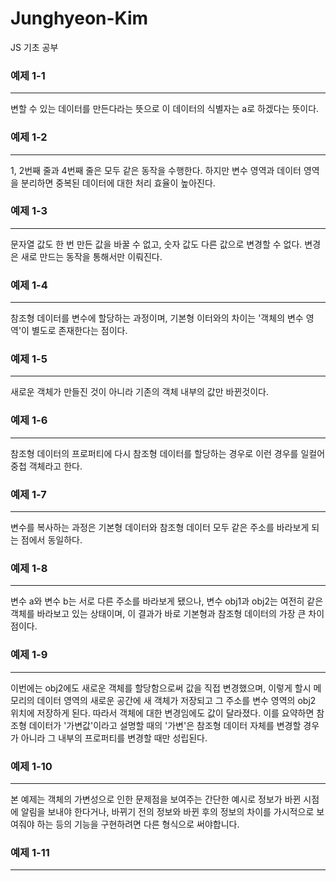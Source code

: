 # Junghyeon-Kim
JS 기초 공부

### 예제 1-1
---
변할 수 있는 데이터를 만든다라는 뜻으로 이 데이터의 식별자는 a로 하겠다는 뜻이다.

### 예제 1-2
---
1, 2번째 줄과 4번째 줄은 모두 같은 동작을 수행한다. 
하지만 변수 영역과 데이터 영역을 분리하면 중복된 데이터에 대한 처리 효율이 높아진다.

### 예제 1-3
---
문자열 값도 한 번 만든 값을 바꿀 수 없고, 숫자 값도 다른 값으로 변경할 수 없다. 변경은 새로 만드는 동작을 통해서만 이뤄진다.

### 예제 1-4
---
참조형 데이터를 변수에 할당하는 과정이며, 기본형 이터와의 차이는 '객체의 변수 영역'이 별도로 존재한다는 점이다.

### 예제 1-5
---
새로운 객체가 만들진 것이 아니라 기존의 객체 내부의 값만 바뀐것이다.

### 예제 1-6
---
참조형 데이터의 프로퍼티에 다시 참조형 데이터를 할당하는 경우로 이런 경우를 일컬어 중첩 객체라고 한다.

### 예제 1-7
---
변수를 복사하는 과정은 기본형 데이터와 참조형 데이터 모두 같은 주소를 바라보게 되는 점에서 동일하다.

### 예제 1-8
---
변수 a와 변수 b는 서로 다른 주소를 바라보게 됐으나, 변수 obj1과 obj2는 여전히 같은 객체를 바라보고 있는 상태이며, 이 결과가 바로 기본형과 참조형 데이터의 가장 큰 차이점이다.

### 예제 1-9
---
이번에는 obj2에도 새로운 객체를 할당함으로써 값을 직접 변경했으며, 이렇게 할시 메모리의 데이터 영역의 새로운 공간에 새 객체가 저장되고 그 주소를 변수 영역의 obj2 위치에 저장하게 된다. 따라서 객체에 대한 변경임에도 값이 달라졌다.
이를 요약하면 참조형 데이터가 '가변값'이라고 설명할 때의 '가변'은 참조형 데이터 자체를 변경할 경우가 아니라 그 내부의 프로퍼티를 변경할 때만 성립된다.

### 예제 1-10
---
본 예제는 객체의 가변성으로 인한 문제점을 보여주는 간단한 예시로 정보가 바뀐 시점에 알림을 보내야 한다거나, 바뀌기 전의 정보와 바뀐 후의 정보의 차이를 가시적으로 보여줘야 하는 등의 기능을 구현하려면 다른 형식으로 써야합니다.

### 예제 1-11
---

